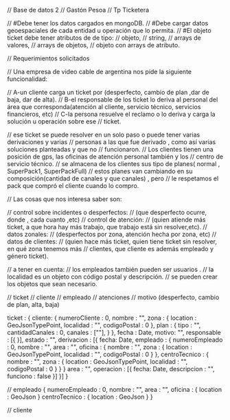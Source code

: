 // Base de datos 2
// Gastón Pesoa
// Tp Ticketera

// #Debe tener los datos cargados en mongoDB.
// #Debe cargar datos geoespaciales de cada entidad u operación que lo permita.
// #El objeto ticket debe tener atributos de de tipo:
//     objeto,
//     string,
//     arrays de valores,
//     arrays de objetos,
//     objeto con arrays de atributo.


// Requerimientos solicitados

// Una empresa de video cable de argentina nos pide la siguiente funcionalidad:

// A-un cliente carga un ticket por (desperfecto, cambio de plan ,dar de baja, dar de alta).
// B-el responsable de los ticket lo deriva al personal del área que corresponda(atención al cliente, servicio técnico, servicios financieros, etc)
// C-la persona resuelve el reclamo o lo deriva y carga la solución u operación sobre ese
// ticket.

// ese ticket se puede resolver en un solo paso o puede tener varias derivaciones y varias
// personas a las que fue derivado , como así varias soluciones planteadas y que no
// funcionaron.
// Los clientes tienen una posición de gps, las oficinas de atención personal también y los
// centro de servicio técnico.
// se almacena de los clientes sus tipo de planes( normal , SuperPack1, SuperPackFull)
// estos planes van cambiando en su composición(cantidad de canales y que canales) , pero
// le respetamos el pack que compró el cliente cuando lo compro.

// Las cosas que nos interesa saber son:

// control sobre incidentes o desperfectos:
//      (que desperfecto ocurre, donde , cada cuanto ,etc)
// control de atención:
//      (quien atiende más ticket, a que hora hay más trabajo, que trabajo está sin resolver,etc).
// datos zonales:
//      (desperfectos por zona, atención hecha por zona, etc)
// datos de clientes:
//      (quien hace más ticket, quien tiene ticket sin resolver, en qué zona tenemos más
//       clientes, que cliente es además empleado y género ticket).

// a tener en cuenta:
// los empleados también pueden ser usuarios .
// la localidad es un objeto con código postal y descripción.
// se pueden crear los objetos que sean necesario.

// ticket
//      cliente
//      empleado
//      atenciones
//      motivo (desperfecto, cambio de plan, alta, baja)

ticket : {
    cliente: { 
        numeroCliente : 0,
        nombre : "",
        zona : {
            location : GeoJsonTypePoint,
            localidad : "",
            codigoPostal : 0
        },
        plan : {
            tipo : "",
            cantidadCanales : 0,
            canales : [""],
        }
    },
    fecha : Date,
    motivo: "",
    responsable : [{ }],
    estado : "",
    derivacion : [{
        fecha: Date,
        empleado : {
            numeroEmpleado : 0,
            nombre : "",
            area : "",
            oficina : {
                nombre : "",
                zona : {
                    location : GeoJsonTypePoint,
                    localidad : "",
                    codigoPostal : 0
                }
            },
            centroTecnico : {
                nombre : "",
                zona : {
                    location : GeoJsonTypePoint,
                    localidad : "",
                    codigoPostal : 0
                }
            }
        }
        area : "",
        operacion : [{
            fecha: Date,
            descripcion : "",
            funciono : false
        }]
    }]
}

// empleado
{
    numeroEmpleado : 0,
    nombre : "",
    area : "",
    oficina : {
        location : GeoJson
    }
    centroTecnico : {
        location : GeoJson
    }
}


// cliente